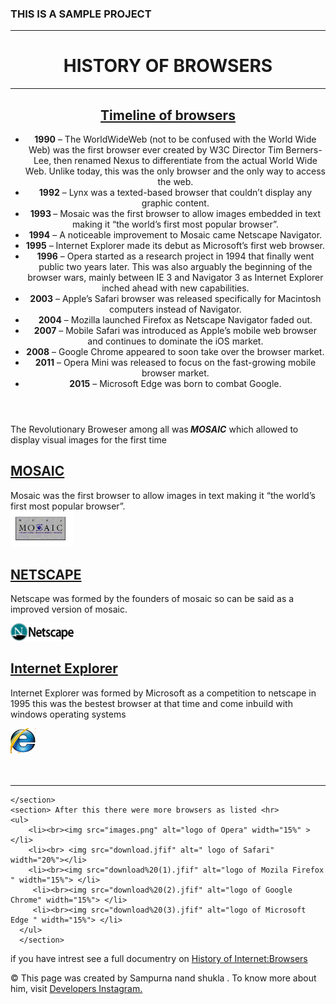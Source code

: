 <!DOCTYPE html>
<html lang= "en">
<head>
    <meta charset ="UTF-8">
    <title> HISTORY OF BROWSERS </title>
    <link rel="icon" type="PNG" href="browsers.png" />
    <script src="https://kit.fontawesome.com/b57610672e.js" crossorigin="anonymous"></script>
  </head>
<body>
    <main><h3>THIS IS A SAMPLE PROJECT</h3></main>
    <hr>
      <h1><center>HISTORY OF BROWSERS</center></h1><hr>
    <header> <h2><u>Timeline of browsers </u></h2>
<ul>
<li><strong>1990</strong> &#8211; The WorldWideWeb (not to be confused with the World Wide Web) was the first browser ever created by W3C Director Tim Berners-Lee, then renamed Nexus to differentiate from the actual World Wide Web. Unlike today, this was the only browser and the only way to access the web.</li>
<li><strong>1992</strong> &#8211; Lynx was a texted-based browser that couldn’t display any graphic content.</li>
<li><strong>1993 </strong>&#8211; Mosaic was the first browser to allow images embedded in text making it “the world’s first most popular browser”.</li>
<li><strong>1994</strong> &#8211; A noticeable improvement to Mosaic came Netscape Navigator.</li>
<li><strong>1995</strong> &#8211; Internet Explorer made its debut as Microsoft’s first web browser.</li>
<li><strong>1996</strong> &#8211; Opera started as a research project in 1994 that finally went public two years later. This was also arguably the beginning of the browser wars, mainly between IE 3 and Navigator 3 as Internet Explorer inched ahead with new capabilities.</li>
<li><strong>2003</strong> &#8211; Apple’s Safari browser was released specifically for Macintosh computers instead of Navigator.</li>
<li><strong>2004</strong> &#8211; Mozilla launched Firefox as Netscape Navigator faded out.</li>
<li><strong>2007</strong> &#8211; Mobile Safari was introduced as Apple’s mobile web browser and continues to dominate the iOS market.</li>
<li><strong>2008</strong> &#8211; Google Chrome appeared to soon take over the browser market.</li>
<li><strong>2011</strong> &#8211; Opera Mini was released to focus on the fast-growing mobile browser market.</li>
<li><strong>2015</strong> &#8211; Microsoft Edge was born to combat Google.</li>
</ul>
    </header>
    <section> The Revolutionary Broweser among all was<b><i> MOSAIC</i></b> which allowed to display visual images for the first time  
    <h2><u>MOSAIC </u> </h2>
    <p> Mosaic was the first browser to allow images in text making it “the world’s first most popular browser”.<br>
        <img src="Mosaic-2.png" alt="logo of mosaic"
             width=20%/><br>
    <h2><u>NETSCAPE</u></h2> 
        <p> Netscape was formed by the founders of mosaic so can be said as a improved version of mosaic. </p>
        <img src="Netscape_logo.svg.png" alt="logo of netsacpe" width="20%">
        <br>
        <h2><u>Internet Explorer</u> </h2>
        <p> Internet Explorer was formed by Microsoft as a competition to netscape in 1995 this was the bestest browser at that time and come inbuild with windows operating systems  </p>
        <img src="IELogo2.jpg" alt="logo of inernet explorer" width="8%"><br><br><br><hr>
        
    </section>
    <section> After this there were more browsers as listed <hr>
    <ul>
        <li><br><img src="images.png" alt="logo of Opera" width="15%" ></li>
        <li><br> <img src="download.jfif" alt=" logo of Safari" width="20%"></li>
        <li><br><img src="download%20(1).jfif" alt="logo of Mozila Firefox " width="15%"> </li>
         <li><br><img src="download%20(2).jfif" alt="logo of Google Chrome" width="15%"> </li>
         <li><br><img src="download%20(3).jfif" alt="logo of Microsoft Edge " width="15%"> </li>
      </ul>
      </section>
<footer> if you have intrest see a full documentry on <a href="https://www.youtube.com/watch?v=VANORrzKX50">History of Internet:Browsers</a><br>
    <p>&copy; This page was created by Sampurna nand shukla . To know more about him, visit <a href="https://www.instagram.com/sampurnaa_29/">Developers Instagram.</a>
</p>                                                        
</footer>                           
</body>
</html>       
